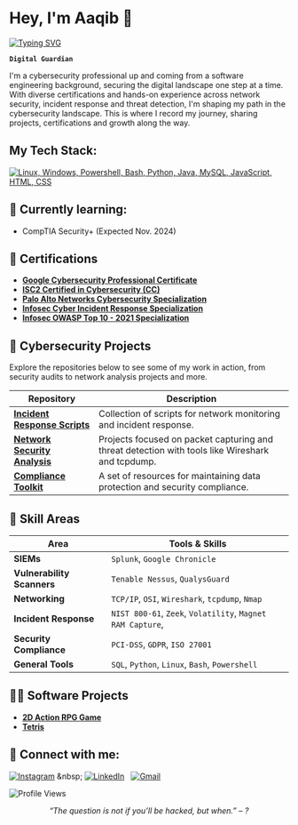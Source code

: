 <h1>Hey, I'm Aaqib 👋</h1>

[![Typing SVG](https://readme-typing-svg.demolab.com?font=Fira+Code&size=28&duration=4500&pause=1000&width=810&lines=Cybersecurity+Professional+and+Software+Engineer)](https://git.io/typing-svg)

**`Digital Guardian`**

I'm a cybersecurity professional up and coming from a software engineering background, securing the digital landscape one step at a time. With diverse certifications and hands-on experience across network security, incident response and threat detection, I'm shaping my path in the cybersecurity landscape. This is where I record my journey, sharing projects, certifications and growth along the way.

<h2>My Tech Stack: </h2>

[![Linux, Windows, Powershell, Bash, Python, Java, MySQL, JavaScript, HTML, CSS](https://skillicons.dev/icons?i=linux,windows,powershell,bash,python,java,mysql,js,html,css)](https://skillicons.dev)

<div id="learning">
  <h2 class="learning">🚧 Currently learning: </h2>
  <ul>
    <li>CompTIA Security+ (Expected Nov. 2024)</li>
  </ul>
</div>

<div id="certifications">
  <h2 class="certifications">🧾 Certifications </h2>
  <ul>
    <li><a href="https://www.credly.com/badges/9fd72c7e-2a33-4b74-9de9-dcd6f39dc46b"><b>Google Cybersecurity Professional Certificate</b></a></li>
    <li><a href="https://imgur.com/a/hX3i6PF"><b>ISC2 Certified in Cybersecurity (CC)</b></a></li>
    <li><a href="https://www.coursera.org/account/accomplishments/specialization/F2MF3502CGD1"><b>Palo Alto Networks Cybersecurity Specialization</b></a></li>
    <li><a href="https://www.coursera.org/account/accomplishments/specialization/7Z2FG1ZM9HAH"><b>Infosec Cyber Incident Response Specialization</b></a></li>
    <li><a href="https://www.coursera.org/account/accomplishments/specialization/OHL6SAWJX1NM"><b>Infosec OWASP Top 10 - 2021 Specialization</b></a></li>
  </ul>
</div>

<div id="cyber_projects">
  <h2 class="cyber_projects">🔐 Cybersecurity Projects </h2>

  Explore the repositories below to see some of my work in action, from security audits to network analysis projects and more.

| Repository      | Description                                                                                                                                                                       |
|-----------------|-----------------------------------------------------------------------------------------------------------------------------------------------------------------------------------|
| **[Incident Response Scripts](https://github.com/YourUsername/Incident-Response-Scripts)** | Collection of scripts for network monitoring and incident response.                                    |
| **[Network Security Analysis](https://github.com/YourUsername/Network-Security-Analysis)** | Projects focused on packet capturing and threat detection with tools like Wireshark and tcpdump.       |
| **[Compliance Toolkit](https://github.com/YourUsername/Compliance-Toolkit)** | A set of resources for maintaining data protection and security compliance.                                          |


## 🎯 **Skill Areas**

| Area                  | Tools & Skills                                                                                                   |
|----------------------------|-------------------------------------------------------------------------------------------------------------|
| **SIEMs**                  | `Splunk`, `Google Chronicle`                                                                                |
| **Vulnerability Scanners** | `Tenable Nessus`, `QualysGuard`                                                                             |
| **Networking**             | `TCP/IP`, `OSI`, `Wireshark`, `tcpdump`, `Nmap`                                                             |
| **Incident Response**      | `NIST 800-61`, `Zeek`, `Volatility`, `Magnet RAM Capture`,                                                  |
| **Security Compliance**    | `PCI-DSS`, `GDPR`, `ISO 27001`                                                                              |
| **General Tools**          | `SQL`, `Python`, `Linux`, `Bash`, `Powershell`                                                              |


<div id="software_projects">
  <h2 class="software_projects">👨‍💻 Software Projects </h2>
  <ul>
    <li><a href="https://github.com/Aaqib-H/2D-Action-RPG-Game"><b>2D Action RPG Game</b></a></li>
    <li><a href="https://github.com/Aaqib-H/Tetris-in-Java"><b>Tetris</b></a></li>
  </ul>
</div>
    
<h2> 🤳 Connect with me:</h2>

[![Instagram](https://skillicons.dev/icons?i=instagram)]([https://twitter.com/kshyun28](http://www.instagram.com/aaqib.exe/)) &nbsp;
[![LinkedIn](https://skillicons.dev/icons?i=linkedin)](https://www.linkedin.com/in/aaqib-h/) &nbsp;
[![Gmail](https://skillicons.dev/icons?i=gmail)](mailto:aaqibhassan10@gmail.com?subject=Hello%20Aaqib,%20From%20Github)

![Profile Views](https://komarev.com/ghpvc/?username=Aaqib-H&label=Profile%20Views&color=0e75b6&style=flat)

<div align="center">
  <em>“The question is not if you’ll be hacked, but when.” – ?</em>
</div>

<!--
**Aaqib-H/Aaqib-H** is a ✨ _special_ ✨ repository because its `README.md` (this file) appears on your GitHub profile.

Here are some ideas to get you started:

- 🔭 I’m currently working on ...
- 🌱 I’m currently learning ...
- 👯 I’m looking to collaborate on ...
- 🤔 I’m looking for help with ...
- 💬 Ask me about ...
- 📫 How to reach me: ...
- 😄 Pronouns: ...
- ⚡ Fun fact: ...
-->
